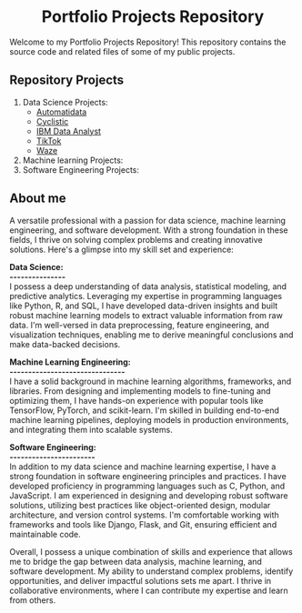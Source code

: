 <h1 align=center> Portfolio Projects Repository </h1>

Welcome to my Portfolio Projects Repository! This repository contains the source code and related files of some of my public projects.

## Repository Projects

1. Data Science Projects:
   - [Automatidata](https://github.com/mohammed112025/Portfolio-Projects/tree/main/Data-Science/Automatidata)
   - [Cyclistic](https://github.com/mohammed112025/Portfolio-Projects/tree/main/Data-Science/Cyclistic)
   - [IBM Data Analyst](https://github.com/mohammed112025/Portfolio-Projects/tree/main/Data-Science/IBM-Data-Analyst)
   - [TikTok](https://github.com/mohammed112025/Portfolio-Projects/tree/main/Data-Science/TikTok)
   - [Waze](https://github.com/mohammed112025/Portfolio-Projects/tree/main/Data-Science/Automatidata)
2. Machine learning Projects:
3. Software Engineering Projects:


## About me

A versatile professional with a passion for data science, machine learning engineering, and software development. With a strong foundation in these fields, I thrive on solving complex problems and creating innovative solutions. Here's a glimpse into my skill set and experience:

**Data Science:<br>
---------------** <br>
I possess a deep understanding of data analysis, statistical modeling, and predictive analytics. Leveraging my expertise in programming languages like Python, R, and SQL, I have developed data-driven insights and built robust machine learning models to extract valuable information from raw data. I'm well-versed in data preprocessing, feature engineering, and visualization techniques, enabling me to derive meaningful conclusions and make data-backed decisions.

**Machine Learning Engineering:<br>
-------------------------------** <br>
I have a solid background in machine learning algorithms, frameworks, and libraries. From designing and implementing models to fine-tuning and optimizing them, I have hands-on experience with popular tools like TensorFlow, PyTorch, and scikit-learn. I'm skilled in building end-to-end machine learning pipelines, deploying models in production environments, and integrating them into scalable systems.

**Software Engineering:<br>
-----------------------** <br>
In addition to my data science and machine learning expertise, I have a strong foundation in software engineering principles and practices. I have developed proficiency in programming languages such as C, Python, and JavaScript. I am experienced in designing and developing robust software solutions, utilizing best practices like object-oriented design, modular architecture, and version control systems. I'm comfortable working with frameworks and tools like Django, Flask, and Git, ensuring efficient and maintainable code.

Overall, I possess a unique combination of skills and experience that allows me to bridge the gap between data analysis, machine learning, and software development. My ability to understand complex problems, identify opportunities, and deliver impactful solutions sets me apart. I thrive in collaborative environments, where I can contribute my expertise and learn from others. 
